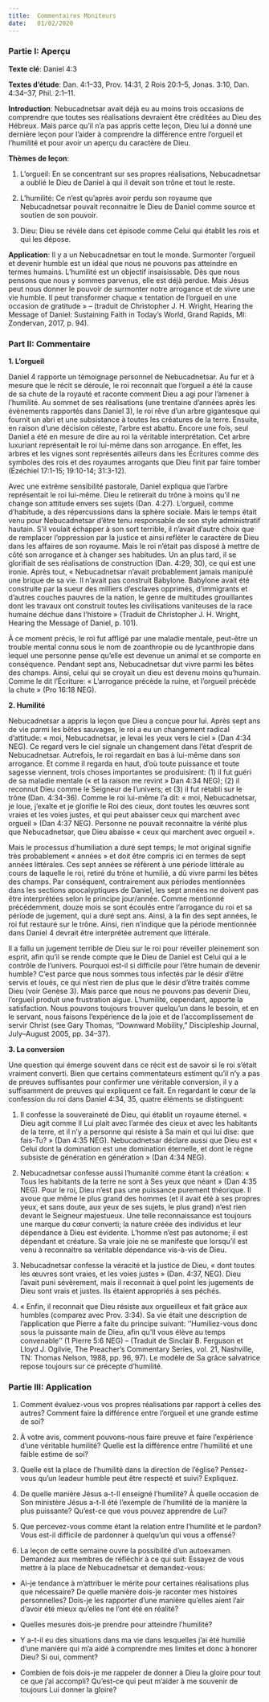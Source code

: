 ```yaml
---
title:  Commentaires Moniteurs
date:   01/02/2020
---
```


### Partie I: Aperçu

**Texte clé**: Daniel 4:3

**Textes d’étude**: Dan. 4:1–33, Prov. 14:31, 2 Rois 20:1–5, Jonas. 3:10, Dan. 4:34–37, Phil. 2:1–11.

**Introduction**: Nebucadnetsar avait déjà eu au moins trois occasions de comprendre que toutes ses réalisations devraient être créditées au Dieu des Hébreux. Mais parce qu’il n’a pas appris cette leçon, Dieu lui a donné une dernière leçon pour l’aider à comprendre la différence entre l’orgueil et l’humilité et pour avoir un aperçu du caractère de Dieu.

**Thèmes de leçon**: 

1. L’orgueil: En se concentrant sur ses propres réalisations, Nebucadnetsar a oublié le Dieu de Daniel à qui il devait son trône et tout le reste.

2. L’humilité: Ce n’est qu’après avoir perdu son royaume que Nebucadnetsar pouvait reconnaitre le Dieu de Daniel comme source et soutien de son pouvoir.

3. Dieu: Dieu se révèle dans cet épisode comme Celui qui établit les rois et qui les dépose.

**Application**: Il y a un Nebucadnetsar en tout le monde. Surmonter l’orgueil et devenir humble est un idéal que nous ne pouvons pas atteindre en termes humains. L’humilité est un objectif insaisissable. Dès que nous pensons que nous y sommes parvenus, elle est déjà perdue. Mais Jésus peut nous donner le pouvoir de surmonter notre arrogance et de vivre une vie humble. Il peut transformer chaque « tentation de l’orgueil en une occasion de gratitude » – (traduit de Christopher J. H. Wright, Hearing the Message of Daniel: Sustaining Faith in Today’s World, Grand Rapids, MI: Zondervan, 2017, p. 94).

### Part II: Commentaire

**1. L’orgueil**

Daniel 4 rapporte un témoignage personnel de Nebucadnetsar. Au fur et à mesure que le récit se déroule, le roi reconnait que l’orgueil a été la cause de sa chute de la royauté et raconte comment Dieu a agi pour l’amener à l’humilité. Au sommet de ses réalisations (une trentaine d’années après les évènements rapportés dans Daniel 3), le roi rêve d’un arbre gigantesque qui fournit un abri et une subsistance à toutes les créatures de la terre. Ensuite, en raison d’une décision céleste, l’arbre est abattu. Encore une fois, seul Daniel a été en mesure de dire au roi la véritable interprétation. Cet arbre luxuriant représentait le roi lui-même dans son arrogance. En effet, les arbres et les vignes sont représentés ailleurs dans les Écritures comme des symboles des rois et des royaumes arrogants que Dieu finit par faire tomber (Ézéchiel 17:1-15; 19:10-14; 31:3-12).

Avec une extrême sensibilité pastorale, Daniel expliqua que l’arbre représentait le roi lui-même. Dieu le retirerait du trône à moins qu’il ne change son attitude envers ses sujets (Dan. 4:27). L’orgueil, comme d’habitude, a des répercussions dans la sphère sociale. Mais le temps était venu pour Nebucadnetsar d’être tenu responsable de son style administratif hautain. S’il voulait échapper à son sort terrible, il n’avait d’autre choix que de remplacer l’oppression par la justice et ainsi refléter le caractère de Dieu dans les affaires de son royaume. Mais le roi n’était pas disposé à mettre de côté son arrogance et à changer ses habitudes. Un an plus tard, il se glorifiait de ses réalisations de construction (Dan. 4:29, 30), ce qui est une ironie. Après tout, « Nebucadnetsar n’avait probablement jamais manipulé une brique de sa vie. Il n’avait pas construit Babylone. Babylone avait été construite par la sueur des milliers d’esclaves opprimés, d’immigrants et d’autres couches pauvres de la nation, le genre de multitudes grouillantes dont les travaux ont construit toutes les civilisations vaniteuses de la race humaine déchue dans l’histoire » (Traduit de Christopher J. H. Wright, Hearing the Message of Daniel, p. 101).

À ce moment précis, le roi fut affligé par une maladie mentale, peut-être un trouble mental connu sous le nom de zoanthropie ou de lycanthropie dans lequel une personne pense qu’elle est devenue un animal et se comporte en conséquence. Pendant sept ans, Nebucadnetsar dut vivre parmi les bêtes des champs. Ainsi, celui qui se croyait un dieu est devenu moins qu’humain. Comme le dit l’Écriture: « L’arrogance précède la ruine, et l’orgueil précède la chute » (Pro 16:18 NEG).

**2. Humilité**

Nebucadnetsar a appris la leçon que Dieu a conçue pour lui. Après sept ans de vie parmi les bêtes sauvages, le roi a eu un changement radical d’attitude: « moi, Nebucadnetsar, je levai les yeux vers le ciel » (Dan 4:34 NEG). Ce regard vers le ciel signale un changement dans l’état d’esprit de Nebucadnetsar. Autrefois, le roi regardait en bas à lui-même dans son arrogance. Et comme il regarda en haut, d’où toute puissance et toute sagesse viennent, trois choses importantes se produisirent: (1) il fut guéri de sa maladie mentale (« et la raison me revint » Dan 4:34 NEG); (2) il reconnut Dieu comme le Seigneur de l’univers; et (3) il fut rétabli sur le trône (Dan. 4:34-36). Comme le roi lui-même l’a dit: « moi, Nebucadnetsar, je loue, j’exalte et je glorifie le Roi des cieux, dont toutes les œuvres sont vraies et les voies justes, et qui peut abaisser ceux qui marchent avec orgueil » (Dan 4:37 NEG). Personne ne pouvait reconnaitre la vérité plus que Nebucadnetsar, que Dieu abaisse « ceux qui marchent avec orgueil ».

Mais le processus d’humiliation a duré sept temps; le mot original signifie très probablement « années » et doit être compris ici en termes de sept années littérales. Ces sept années se réfèrent à une période littérale au cours de laquelle le roi, retiré du trône et humilié, a dû vivre parmi les bêtes des champs. Par conséquent, contrairement aux périodes mentionnées dans les sections apocalyptiques de Daniel, les sept années ne doivent pas être interprétées selon le principe jour/année. Comme mentionné précédemment, douze mois se sont écoulés entre l’arrogance du roi et sa période de jugement, qui a duré sept ans. Ainsi, à la fin des sept années, le roi fut restauré sur le trône. Ainsi, rien n’indique que la période mentionnée dans Daniel 4 devrait être interprétée autrement que littérale.

Il a fallu un jugement terrible de Dieu sur le roi pour réveiller pleinement son esprit, afin qu’il se rende compte que le Dieu de Daniel est Celui qui a le contrôle de l’univers. Pourquoi est-il si difficile pour l’être humain de devenir humble? C’est parce que nous sommes tous infectés par le désir d’être servis et loués, ce qui n’est rien de plus que le désir d’être traités comme Dieu (voir Genèse 3). Mais parce que nous ne pouvons pas devenir Dieu, l’orgueil produit une frustration aigue. L’humilité, cependant, apporte la satisfaction. Nous pouvons toujours trouver quelqu’un dans le besoin, et en le servant, nous faisons l’expérience de la joie et de l’accomplissement de servir Christ (see Gary Thomas, “Downward Mobility,” Discipleship Journal, July–August 2005, pp. 34–37).

**3. La conversion**

Une question qui émerge souvent dans ce récit est de savoir si le roi s’était vraiment converti. Bien que certains commentateurs estiment qu’il n’y a pas de preuves suffisantes pour confirmer une véritable conversion, il y a suffisamment de preuves qui expliquent ce fait. En regardant le cœur de la confession du roi dans Daniel 4:34, 35, quatre éléments se distinguent:

1. Il confesse la souveraineté de Dieu, qui établit un royaume éternel. « Dieu agit comme Il Lui plait avec l’armée des cieux et avec les habitants de la terre, et il n’y a personne qui résiste à Sa main et qui lui dise: que fais-Tu? » (Dan 4:35 NEG). Nebucadnetsar déclare aussi que Dieu est « Celui dont la domination est une domination éternelle, et dont le règne subsiste de génération en génération » (Dan 4:34 NEG).

2. Nebucadnetsar confesse aussi l’humanité comme étant la création: « Tous les habitants de la terre ne sont à Ses yeux que néant » (Dan 4:35 NEG). Pour le roi, Dieu n’est pas une puissance purement théorique. Il avoue que même le plus grand des hommes (et il avait été à ses propres yeux, et sans doute, aux yeux de ses sujets, le plus grand) n’est rien devant le Seigneur majestueux. Une telle reconnaissance est toujours une marque du cœur converti; la nature créée des individus et leur dépendance à Dieu est évidente. L’homme n’est pas autonome; il est dépendant et créature. Sa vraie joie ne se manifeste que lorsqu’il est venu à reconnaitre sa véritable dépendance vis-à-vis de Dieu.

3. Nebucadnetsar confesse la véracité et la justice de Dieu, « dont toutes les œuvres sont vraies, et les voies justes » (Dan. 4:37, NEG). Dieu l’avait puni sévèrement, mais il reconnait à quel point les jugements de Dieu sont vrais et justes. Ils étaient appropriés à ses péchés.

4. « Enfin, il reconnait que Dieu résiste aux orgueilleux et fait grâce aux humbles (comparez avec Prov. 3:34). Sa vie était une description de l’application que Pierre a faite du principe suivant: ‘’Humiliez-vous donc sous la puissante main de Dieu, afin qu’Il vous élève au temps convenable’’ (1 Pierre 5:6 NEG) – (Traduit de Sinclair B. Ferguson et Lloyd J. Ogilvie, The Preacher’s Commentary Series, vol. 21, Nashville, TN: Thomas Nelson, 1988, pp. 96, 97). Le modèle de Sa grâce salvatrice repose toujours sur ce précepte d’humilité.

### Partie III: Application

1. Comment évaluez-vous vos propres réalisations par rapport à celles des autres? Comment faire la différence entre l’orgueil et une grande estime de soi?

2. À votre avis, comment pouvons-nous faire preuve et faire l’expérience d’une véritable humilité? Quelle est la différence entre l’humilité et une faible estime de soi?

3. Quelle est la place de l’humilité dans la direction de l’église? Pensez-vous qu’un leadeur humble peut être respecté et suivi? Expliquez.

4. De quelle manière Jésus a-t-Il enseigné l’humilité? À quelle occasion de Son ministère Jésus a-t-Il été l’exemple de l’humilité de la manière la plus puissante? Qu’est-ce que vous pouvez apprendre de Lui?

5. Que percevez-vous comme étant la relation entre l’humilité et le pardon? Vous est-il difficile de pardonner à quelqu’un qui vous a offensé?

6. La leçon de cette semaine ouvre la possibilité d’un autoexamen. Demandez aux membres de réfléchir à ce qui suit: Essayez de vous mettre à la place de Nebucadnetsar et demandez-vous:

- Ai-je tendance à m’attribuer le mérite pour certaines réalisations plus que nécessaire? De quelle manière dois-je raconter mes histoires personnelles? Dois-je les rapporter d’une manière qu’elles aient l’air d’avoir été mieux qu’elles ne l’ont été en réalité?

- Quelles mesures dois-je prendre pour atteindre l’humilité?

- Y a-t-il eu des situations dans ma vie dans lesquelles j’ai été humilié d’une manière qui m’a aidé à comprendre mes limites et donc à honorer Dieu? Si oui, comment?

- Combien de fois dois-je me rappeler de donner à Dieu la gloire pour tout ce que j’ai accompli? Qu’est-ce qui peut m’aider à me souvenir de toujours Lui donner la gloire?

